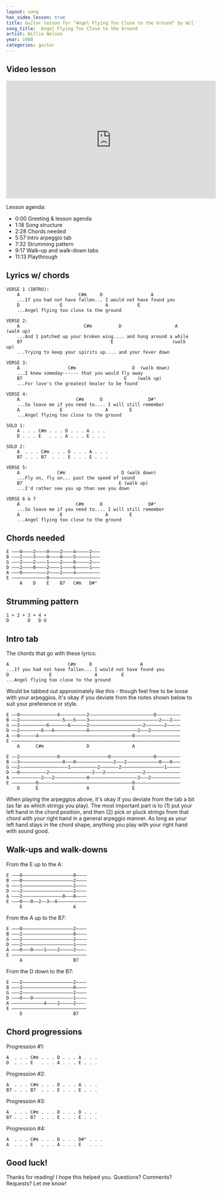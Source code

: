 ```yaml
---
layout: song
has_video_lesson: true
title: Guitar lesson for "Angel Flying Too Close to the Ground" by Willie Nelson
song_title:  Angel Flying Too Close to the Ground
artist: Willie Nelson
year: 1980
categories: guitar
---
```


## Video lesson

<iframe width="560" height="315" src="https://www.youtube.com/embed/uN1wtE6TffI?showinfo=0" frameborder="0" allowfullscreen></iframe>

Lesson agenda:

- 0:00 Greeting & lesson agenda
- 1:18 Song structure
- 2:28 Chords needed
- 5:57 Intro arpeggio tab
- 7:32 Strumming pattern
- 9:17 Walk-up and walk-down tabs
- 11:13 Playthrough

## Lyrics w/ chords

    VERSE 1 (INTRO):
        A                      C#m     D                  A
        ...If you had not have fallen... I would not have found you
        D               E                A           E
        ...Angel flying too close to the ground

    VERSE 2:
        A                        C#m          D                    A   (walk up)
        ...And I patched up your broken wing.... and hung around a while
        B7                                 E                      (walk up)
        ...Trying to keep your spirits up.... and your fever down

    VERSE 3:
        A                  C#m                     D  (walk down)
        ...I knew someday------ that you would fly away
        B7                                      E    (walk up)
        ...For love's the greatest healer to be found

    VERSE 4:
        A                     C#m      D                 D#°
        ...So leave me if you need to.... I will still remember
        A               E                A        E
        ...Angel flying too close to the ground

    SOLO 1:
        A . . . C#m . . . D . . . A . . .
        D . . . E   . . . A . . . E . . .

    SOLO 2:
        A  . . . C#m . . . D . . . A . . .
        B7 . . . B7  . . . E . . . E . . .

    VERSE 5:
        A              C#m                     D (walk down)
        ...Fly on, fly on... past the speed of sound
        B7                                    E (walk up)
        ...I'd rather see you up than see you down

    VERSE 6 & 7
        A                     C#m      D                 D#°
        ...So leave me if you need to.... I will still remember
        A               E                A        E
        ...Angel flying too close to the ground

## Chords needed

    E –––0––––2––––0––––2––––4–––––2–––
    B –––2––––3––––0––––0––––5–––––1–––
    G –––2––––2––––1––––2––––6–––––2–––
    D –––2––––0––––2––––1––––6–––––1–––
    A –––0–––––––––2––––2––––4–––––––––
    E –––––––––––––0–––––––––––––––––––
         A    D    E    B7   C#m   D#°              

## Strumming pattern

    1 + 2 + 3 + 4 +
    D       D   D U

## Intro tab

The chords that go with these lyrics:

    A                      C#m     D                  A
    ...If you had not have fallen... I would not have found you
    D               E                A         E
    ...Angel flying too close to the ground

Would be tabbed out approximately like this - though feel free to be loose with your arpeggios. It's okay if you deviate from the notes shown below to suit your preference or style.

    E ––0––––––––––––––4––––––––––2––––––––––––––––––––––––0–––––––––
    B ––2––––––––––––––––5–––5––––3––––––––––––––––––––––––––2–––2–––
    G ––2––––––––––6–––––––6––––––2––––––––––––––––––––2–––––––2–––––
    D ––2––––––––6–––6––––––––––––0––––––––––––––––––2–––2–––––––––––
    A ––0––––––4–––––––––––––––––––––––––––––––––––0–––––––––––––––––
    E –––––––––––––––––––––––––––––––––––––––––––––––––––––––––––––––
        A      C#m                D                A

    E ––2––––––––––––––0––––––––––––––––––0––––––––––––––––0–––––––––
    B ––3––––––––––––––––0–––0––––––––––––––2–––2––––––––––––0–––0–––
    G ––2––––––––––––––––––1––––––––––2–––––––2––––––––––––––––1–––––
    D ––0––––––––––2––––––––––––––––2–––2––––––––––––––2–––––––––––––
    A –––––––––––2–––2––––––––––––0––––––––––––––––––2–––2–––––––––––
    E –––––––––0–––––––––––––––––––––––––––––––––––0–––––––––––––––––
        D      E                  A                E

When playing the arpeggios above, it's okay if you deviate from the tab a bit (as far as which strings you play). The most important part is to (1) put your left hand in the chord position, and then (2) pick or pluck strings from that chord with your right hand in a general arpeggio manner. As long as your left hand stays in the chord shape, anything you play with your right hand with sound good.

## Walk-ups and walk-downs

From the E up to the A:

    E –––0–––––––––––––––––––0––––
    B –––0–––––––––––––––––––2––––
    G –––1–––––––––––––––––––2––––
    D –––2–––––––––––––––––––2––––
    A –––2–––––––––––––––0–––0––––
    E –––0–––0––2––3––4–––––––––––
         E                   A

From the A up to the B7:

    E –––0–––––––––––––––––––2––––
    B –––2–––––––––––––––––––0––––
    G –––2–––––––––––––––––––2––––
    D –––2–––––––––––––––––––1––––
    A –––0–––0––––1––––2–––––2–––-
    E ––––––––––––––––––––––––––––
         A                   B7

From the D down to the B7:

    E –––2–––––––––––––––––––2––––
    B –––3–––––––––––––––––––0––––
    G –––2–––––––––––––––––––2––––
    D –––0–––0–––––––––––––––1––––
    A ––––––––––––4––––2–––––2–––-
    E ––––––––––––––––––––––––––––
         D                   B7

## Chord progressions

Progression #1:

    A  . . . C#m . . . D . . . A . . .
    D  . . . E   . . . A . . . E . . .

Progression #2:

    A  . . . C#m . . . D . . . A . . .
    B7 . . . B7  . . . E . . . E . . .

Progression #3:

    A  . . . C#m . . . D . . . D . . .
    B7 . . . B7  . . . E . . . E . . .

Progression #4:

    A  . . . C#m . . . D . . . D#° . . .
    A  . . . E   . . . A . . . E   . . .

## Good luck!

Thanks for reading! I hope this helped you. Questions? Comments? Requests? Let me know!
